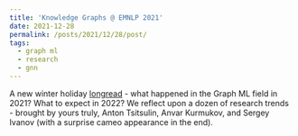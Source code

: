 ```yaml
---
title: 'Knowledge Graphs @ EMNLP 2021'
date: 2021-12-28
permalink: /posts/2021/12/28/post/
tags:
  - graph ml
  - research
  - gnn
---
```


A new winter holiday [longread](https://towardsdatascience.com/graph-ml-in-2022-where-are-we-now-f7f8242599e0) - what happened in the Graph ML field in 2021? What to expect in 2022? We reflect upon a dozen of research trends - brought by yours truly, Anton Tsitsulin, Anvar Kurmukov, and Sergey Ivanov (with a surprise cameo appearance in the end).

